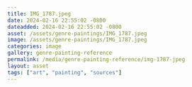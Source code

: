 ```yaml
---
title: IMG_1787.jpeg
date: 2024-02-16 22:55:02 -0800
dateadded: 2024-02-16 22:55:02 -0800
asset: /assets/genre-paintings/IMG_1787.jpeg
image: /assets/genre-paintings/IMG_1787.jpeg
categories: image
gallery: genre-painting-reference
permalink: /media/genre-painting-reference/img-1787-jpeg
layout: asset
tags: ["art", "painting", "sources"]
--- 
```

